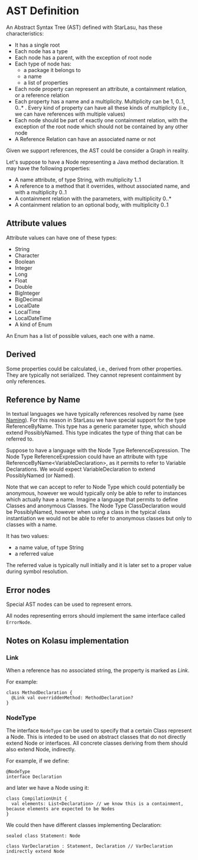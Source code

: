 # AST Definition

An Abstract Syntax Tree (AST) defined with StarLasu, has these characteristics:

* It has a single root
* Each node has a type
* Each node has a parent, with the exception of root node
* Each type of node has:
  - a package it belongs to
  - a name
  - a list of properties
* Each node property can represent an attribute, a containment relation, or a reference relation
* Each property has a name and a multiplicity. Multiplicity can be 1, 0..1, 0..* . Every kind of property can have all these kinds of multiplicity (i.e., we can have references with multiple values)
* Each node should be part of exactly one containment relation, with the exception of the root node which should not be contained by any other node
* A Reference Relation can have an associated name or not

Given we support references, the AST could be consider a Graph in reality.

Let's suppose to have a Node representing a Java method declaration.
It may have the following properties:

- A name attribute, of type String, with multiplicity 1..1
- A reference to a method that it overrides, without associated name, and with a multiplicity 0..1
- A containment relation with the parameters, with multiplicity 0..*
- A containment relation to an optional body, with multiplicity 0..1

## Attribute values

Attribute values can have one of these types:

- String
- Character
- Boolean
- Integer
- Long
- Float
- Double
- BigInteger
- BigDecimal
- LocalDate
- LocalTime
- LocalDateTime
- A kind of Enum

An Enum has a list of possible values, each one with a name.

## Derived

Some properties could be calculated, i.e., derived from other properties. They are typically not serialized. They cannot represent containment by only
references. 

## Reference by Name

In textual languages we have typically references resolved by name (see [Naming](https://github.com/Strumenta/StarLasu/blob/main/documentation/naming.md)). For this reason in StarLasu we have special support for the type ReferenceByName.
This type has a generic parameter type, which should extend PossiblyNamed. This type indicates the type of thing that can be referred to.

Suppose to have a language with the Node Type ReferenceExpression. The Node Type ReferenceExpression could have an attribute with type ReferenceByName&lt;VariableDeclaration&gt;, as it permits to refer to Variable Declarations. We would expect VariableDeclaration to extend PossiblyNamed (or Named). 

Note that we can accept to refer to Node Type which could potentially be anonymous, however we would typically only be able to refer to instances which actually have a name. Imagine a language that permits to define Classes and anonymous Classes. The Node Type ClassDeclaration would be PossiblyNamed, however when using a class in the typical class instantiation we would not be able to refer to anonymous classes but only to classes with a name.

It has two values:

- a name value, of type String
- a referred value

The referred value is typically null initially and it is later set to a proper value during symbol resolution.

## Error nodes

Special AST nodes can be used to represent errors.

All nodes representing errors should implement the same interface called `ErrorNode`. 

## Notes on Kolasu implementation

### Link

When a reference has no associated string, the property is marked as _Link_.

For example:
```
class MethodDeclaration {
  @Link val overriddenMethod: MethodDeclaration?
}

```

### NodeType

The interface `NodeType` can be used to specify that a certain Class represent a Node. This is inteded to be used on abstract classes that do not directly extend Node or interfaces. All concrete classes deriving from them should also extend Node, indirectly.

For example, if we define:

```
@NodeType
interface Declaration
```

and later we have a Node using it:

```
class CompilationUnit {
  val elements: List<Declaration> // we know this is a containment, because elements are expected to be Nodes
}
```

We could then have different classes implementing Declaration:

```
sealed class Statement: Node

class VarDeclaration : Statement, Declaration // VarDeclaration indirectly extend Node
```
